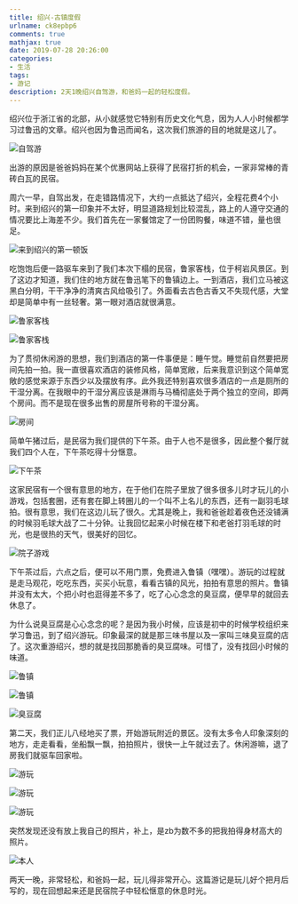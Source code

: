 ```yaml
---
title: 绍兴-古镇度假
urlname: ck8epbp6
comments: true
mathjax: true
date: 2019-07-28 20:26:00
categories:
- 生活
tags:
- 游记
description: 2天1晚绍兴自驾游，和爸妈一起的轻松度假。
---
```


绍兴位于浙江省的北部，从小就感觉它特别有历史文化气息，因为人人小时候都学习过鲁迅的文章。绍兴也因为鲁迅而闻名，这次我们旅游的目的地就是这儿了。

![自驾游](/images/绍兴/地图.jpg)

出游的原因是爸爸妈妈在某个优惠网站上获得了民宿打折的机会，一家非常棒的青砖白瓦的民宿。

周六一早，自驾出发，在走错路情况下，大约一点抵达了绍兴，全程花费4个小时。来到绍兴的第一印象并不太好，明显道路规划比较混乱，路上的人遵守交通的情况要比上海差不少。我们首先在一家餐馆定了一份团购餐，味道不错，量也很足。

![来到绍兴的第一顿饭](/images/绍兴/午饭.jpg)

吃饱饱后便一路驱车来到了我们本次下榻的民宿，鲁家客栈，位于柯岩风景区。到了这边才知道，我们住的地方就在鲁迅笔下的鲁镇边上。一到酒店，我们立马被这黑白分明，干干净净的清爽古风给吸引了。外面看去古色古香又不失现代感，大堂却是简单中有一丝轻奢。第一眼对酒店就很满意。

![鲁家客栈](/images/绍兴/鲁家客栈1.jpg)

![鲁家客栈](/images/绍兴/鲁家客栈2.jpg)

为了贯彻休闲游的思想，我们到酒店的第一件事便是：睡午觉。睡觉前自然要把房间先拍一拍。我一直很喜欢酒店的装修风格，简单宽敞，后来我意识到这个简单宽敞的感觉来源于东西少以及摆放有序。此外我还特别喜欢很多酒店的一点是厕所的干湿分离。在我眼中的干湿分离应该是淋雨与马桶彻底处于两个独立的空间，即两个房间。而不是现在很多出售的房屋所号称的干湿分离。

![房间](/images/绍兴/房间.jpg)

简单午猪过后，是民宿为我们提供的下午茶。由于人也不是很多，因此整个餐厅就我们四个人在，下午茶吃得十分惬意。

![下午茶](/images/绍兴/下午茶.jpg)

这家民宿有一个很有意思的地方，在于他们在院子里放了很多很多儿时才玩儿的小游戏，包括套圈，还有套在脚上转圈儿的一个叫不上名儿的东西，还有一副羽毛球拍。很有意思，我们在这边儿玩了很久。尤其是晚上，我和爸爸趁着夜色还没铺满的时候羽毛球大战了二十分钟。让我回忆起来小时候在楼下和老爸打羽毛球的时光，也是很热的天气，很美好的回忆。

![院子游戏](/images/绍兴/院子游戏.jpg)

下午茶过后，六点之后，便可以不用门票，免费进入鲁镇（嘿嘿）。游玩的过程就是走马观花，吃吃东西，买买小玩意，看看古镇的风光，拍拍有意思的照片。鲁镇并没有太大，个把小时也逛得差不多了，吃了心心念念的臭豆腐，便早早的就回去休息了。

为什么说臭豆腐是心心念念的呢？是因为我小时候，应该是初中的时候学校组织来学习鲁迅，到了绍兴游玩。印象最深的就是那三味书屋以及一家叫三味臭豆腐的店了。这次重游绍兴，想的就是找回那脆香的臭豆腐味。可惜了，没有找回小时候的味道。

![鲁镇](/images/绍兴/鲁镇1.jpg)

![鲁镇](/images/绍兴/鲁镇2.jpg)

![臭豆腐](/images/绍兴/鲁镇3.jpg)

第二天，我们正儿八经地买了票，开始游玩附近的景区。没有太多令人印象深刻的地方，走走看看，坐船飘一飘，拍拍照片，很快一上午就过去了。休闲游嘛，退了房我们就驱车回家啦。

![游玩](/images/绍兴/游玩1.jpg)

![游玩](/images/绍兴/游玩2.jpg)

![游玩](/images/绍兴/游玩3.jpg)

突然发现还没有放上我自己的照片，补上，是zb为数不多的把我拍得身材高大的照片。

![本人](/images/绍兴/本人.jpg)

两天一晚，非常轻松，和爸妈一起，玩儿得非常开心。这篇游记是玩儿好个把月后写的，现在回想起来还是民宿院子中轻松惬意的休息时光。
